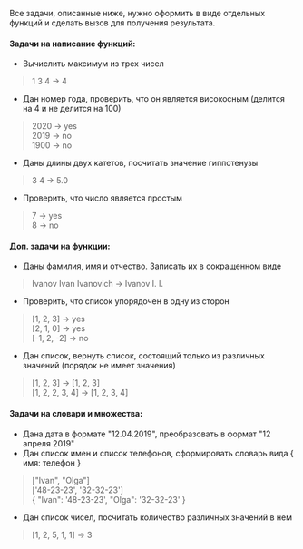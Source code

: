 Все задачи, описанные ниже, нужно оформить в виде отдельных функций и сделать вызов для получения результата.

#### Задачи на написание функций:
- Вычислить максимум из трех чисел
> 1 3 4 -> 4
- Дан номер года, проверить, что он является високосным (делится на 4 и не делится на 100)
> 2020 -> yes \
> 2019 -> no \
> 1900 -> no
- Даны длины двух катетов, посчитать значение гиппотенузы
> 3 4 -> 5.0
- Проверить, что число является простым
> 7 -> yes \
> 8 -> no

#### Доп. задачи на функции:
- Даны фамилия, имя и отчество. Записать их в сокращенном виде
> Ivanov Ivan Ivanovich -> Ivanov I. I.
- Проверить, что список упорядочен в одну из сторон
> [1, 2, 3] -> yes \
> [2, 1, 0] -> yes \
> [-1, 2, -2] -> no
- Дан список, вернуть список, состоящий только из различных значений (порядок не имеет значения)
> [1, 2, 3] -> [1, 2, 3] \
> [1, 2, 2, 3, 4] -> [1, 2, 3, 4]

#### Задачи на словари и множества:
- Дана дата в формате "12.04.2019", преобразовать в формат "12 апреля 2019"
- Дан список имен и список телефонов, сформировать словарь вида { имя: телефон }
> ["Ivan", "Olga"] \
> ['48-23-23', '32-32-23'] \
> { "Ivan": '48-23-23', "Olga": '32-32-23' }
- Дан список чисел, посчитать количество различных значений в нем
> [1, 2, 5, 1, 1] -> 3
